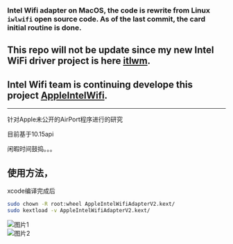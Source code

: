 ### Intel Wifi adapter on MacOS, the code is rewrite from Linux `iwlwifi` open source code. As of the last commit, the card initial routine is done.

## This repo will not be update since my new Intel WiFi driver project is here [itlwm](https://github.com/zxystd/itlwm).
## Intel Wifi team is continuing develope this project [AppleIntelWifi](https://github.com/AppleIntelWifi). 

****
针对Apple未公开的AirPort程序进行的研究

目前基于10.15api

闲暇时间鼓捣。。。

## 使用方法，
xcode编译完成后
``` Bash
sudo chown -R root:wheel AppleIntelWifiAdapterV2.kext/
sudo kextload -v AppleIntelWifiAdapterV2.kext/
``` 

![图片1](https://github.com/zxystd/AppleIntelWifiAdapter/raw/master/img/QQ20191102-195821.png)  
![图片2](https://github.com/zxystd/AppleIntelWifiAdapter/raw/master/img/QQ20191102-195905.png)  
